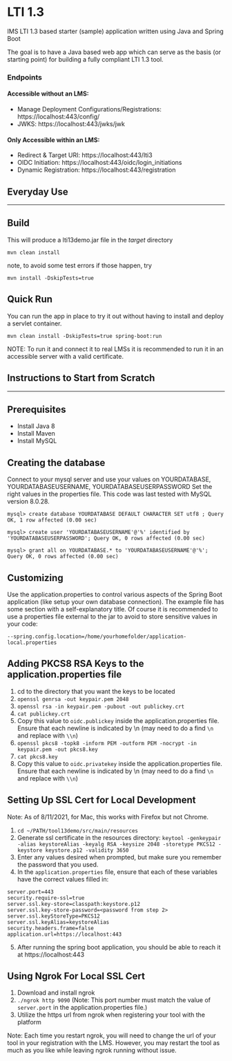 LTI 1.3
========

IMS LTI 1.3 based starter (sample) application written using Java and Spring Boot

The goal is to have a Java based web app which can serve as the basis (or starting point) for building a fully compliant
LTI 1.3 tool.

### Endpoints
#### Accessible without an LMS:
- Manage Deployment Configurations/Registrations: https://localhost:443/config/
- JWKS: https://localhost:443/jwks/jwk  
#### Only Accessible within an LMS:
- Redirect & Target URI: https://localhost:443/lti3
- OIDC Initiation: https://localhost:443/oidc/login_initiations
- Dynamic Registration: https://localhost:443/registration

Everyday Use
------------
------------

Build
-----
This will produce a lti13demo.jar file in the *target* directory

    mvn clean install 

note, to avoid some test errors if those happen, try

    mvn install -DskipTests=true

Quick Run
---------
You can run the app in place to try it out without having to install and deploy a servlet container.

    mvn clean install -DskipTests=true spring-boot:run

NOTE: To run it and connect it to real LMSs it is recommended to run it in an accessible server 
with a valid certificate.


Instructions to Start from Scratch
----------------------------------
----------------------------------
Prerequisites
-------------
- Install Java 8
- Install Maven
- Install MySQL

Creating the database
---------------------
Connect to your mysql server and use your values on YOURDATABASE, YOURDATABASEUSERNAME, YOURDATABASEUSERPASSWORD Set the right
values in the properties file. This code was last tested with MySQL version 8.0.28.

`mysql> create database YOURDATABASE DEFAULT CHARACTER SET utf8 ; Query OK, 1 row affected (0.00 sec)`

`mysql> create user 'YOURDATABASEUSERNAME'@'%' identified by 'YOURDATABASEUSERPASSWORD'; Query OK, 0 rows affected (0.00 sec)`

`mysql> grant all on YOURDATABASE.* to 'YOURDATABASEUSERNAME'@'%'; Query OK, 0 rows affected (0.00 sec)`

Customizing
-----------
Use the application.properties to control various aspects of the Spring Boot application (like setup your own database
connection). The example file has some section with a self-explanatory title. Of course it is recommended to 
use a properties file external to the jar to avoid to store sensitive values in your code: 

```--spring.config.location=/home/yourhomefolder/application-local.properties```

Adding PKCS8 RSA Keys to the application.properties file
--------------------------------------------------------
1. cd to the directory that you want the keys to be located
2. `openssl genrsa -out keypair.pem 2048`
3. `openssl rsa -in keypair.pem -pubout -out publickey.crt`
4. `cat publickey.crt`
5. Copy this value to `oidc.publickey` inside the application.properties file. Ensure that each newline is indicated by \n (may need to do a find `\n` and replace with `\\n`)
6. `openssl pkcs8 -topk8 -inform PEM -outform PEM -nocrypt -in keypair.pem -out pkcs8.key`
7. `cat pkcs8.key`
8. Copy this value to `oidc.privatekey` inside the application.properties file. Ensure that each newline is indicated by \n (may need to do a find `\n` and replace with `\\n`)

Setting Up SSL Cert for Local Development
-----------------------------------------
Note: As of 8/11/2021, for Mac, this works with Firefox but not Chrome.
1. `cd ~/PATH/tool13demo/src/main/resources`
2. Generate ssl certificate in the resources directory: `keytool -genkeypair -alias keystoreAlias -keyalg RSA -keysize 2048 -storetype PKCS12 -keystore keystore.p12 -validity 3650`
3. Enter any values desired when prompted, but make sure you remember the password that you used.
4. In the `application.properties` file, ensure that each of these variables have the correct values filled in:
```
server.port=443
security.require-ssl=true
server.ssl.key-store=classpath:keystore.p12
server.ssl.key-store-password=<password from step 2>
server.ssl.keyStoreType=PKCS12
server.ssl.keyAlias=keystoreAlias
security.headers.frame=false
application.url=https://localhost:443
```
5. After running the spring boot application, you should be able to reach it at https://localhost:443


Using Ngrok For Local SSL Cert
-------------------------------------
1. Download and install ngrok
2. `./ngrok http 9090` (Note: This port number must match the value of `server.port` in the application.properties file.)
3. Utilize the https url from ngrok when registering your tool with the platform   

Note: Each time you restart ngrok, you will need to change the url of your tool in your registration with the LMS. However, you may restart the tool as much as you like while leaving ngrok running without issue.
